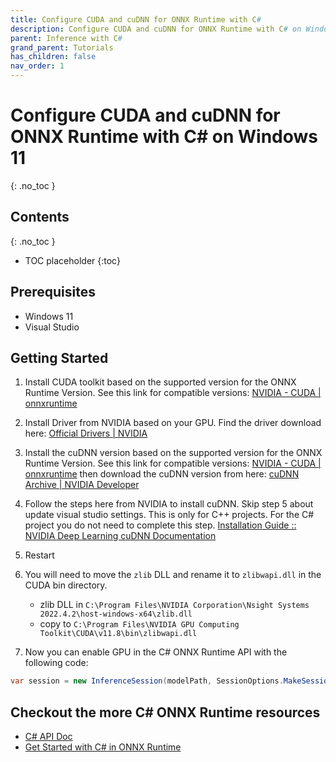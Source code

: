 ```yaml
---
title: Configure CUDA and cuDNN for ONNX Runtime with C#
description: Configure CUDA and cuDNN for ONNX Runtime with C# on Windows 11
parent: Inference with C#
grand_parent: Tutorials
has_children: false
nav_order: 1
---
```



# Configure CUDA and cuDNN for ONNX Runtime with C# on Windows 11

{: .no_toc }

## Contents
{: .no_toc }

* TOC placeholder
{:toc}

## Prerequisites
- Windows 11
- Visual Studio
 
## Getting Started

1. Install CUDA toolkit based on the supported version for the ONNX Runtime Version. See this link for compatible versions:
[NVIDIA - CUDA | onnxruntime](https://onnxruntime.ai/docs/execution-providers/CUDA-ExecutionProvider.html)

2. Install Driver from NVIDIA based on your GPU. Find the driver download here: [Official Drivers | NVIDIA](https://www.nvidia.com/download/index.aspx?lang=en-us)

3. Install the cuDNN version based on the supported version for the ONNX Runtime Version. See this link for compatible versions: [NVIDIA - CUDA | onnxruntime](https://onnxruntime.ai/docs/execution-providers/CUDA-ExecutionProvider.html) then download the cuDNN version from here: [cuDNN Archive | NVIDIA Developer](https://developer.nvidia.com/rdp/cudnn-archive)

4. Follow the steps here from NVIDIA to install cuDNN. Skip step 5 about update visual studio settings. This is only for C++ projects. For the C# project you do not need to complete this step.
[Installation Guide :: NVIDIA Deep Learning cuDNN Documentation](https://docs.nvidia.com/deeplearning/cudnn/install-guide/index.html#install-windows)

5. Restart

6. You will need to move the `zlib` DLL and rename it to `zlibwapi.dll` in the CUDA bin directory.
    - zlib DLL in `C:\Program Files\NVIDIA Corporation\Nsight Systems 2022.4.2\host-windows-x64\zlib.dll`
    - copy to `C:\Program Files\NVIDIA GPU Computing Toolkit\CUDA\v11.8\bin\zlibwapi.dll`

7. Now you can enable GPU in the C# ONNX Runtime API with the following code:
```cs
var session = new InferenceSession(modelPath, SessionOptions.MakeSessionOptionWithCudaProvider(0));
```

## Checkout the more C# ONNX Runtime resources
- [C# API Doc](https://onnxruntime.ai/docs/api/csharp/api)
- [Get Started with C# in ONNX Runtime](https://onnxruntime.ai/docs/get-started/with-csharp.html)

